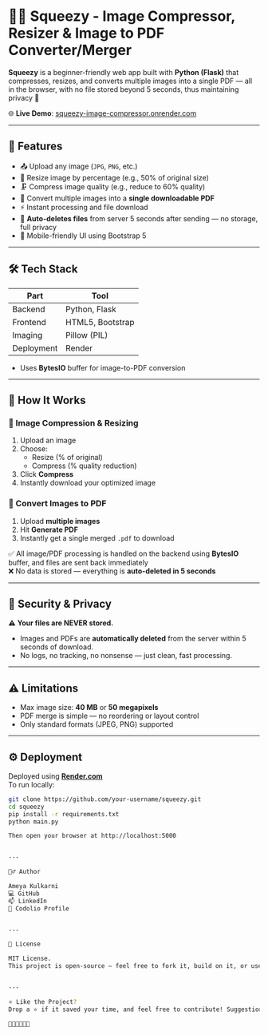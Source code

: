 # 🍋‍🟩 Squeezy - Image Compressor, Resizer & Image to PDF Converter/Merger

**Squeezy** is a beginner-friendly web app built with **Python (Flask)** that compresses, resizes, and converts multiple images into a single PDF — all in the browser, with no file stored beyond 5 seconds, thus maintaining privacy 🔏  

🌐 **Live Demo**: [squeezy-image-compressor.onrender.com](https://squeezy-image-compressor.onrender.com)

---

## 📸 Features

- 📤 Upload any image (`JPG`, `PNG`, etc.)
- 📏 Resize image by percentage (e.g., 50% of original size)
- 🗜️ Compress image quality (e.g., reduce to 60% quality)
- 📄 Convert multiple images into a **single downloadable PDF**
- ⚡ Instant processing and file download
- 🧹 **Auto-deletes files** from server 5 seconds after sending — no storage, full privacy
- 📱 Mobile-friendly UI using Bootstrap 5

---

## 🛠️ Tech Stack

| Part        | Tool             |
|-------------|------------------|
| Backend     | Python, Flask    |
| Frontend    | HTML5, Bootstrap |
| Imaging     | Pillow (PIL)     |
| Deployment  | Render           |

- Uses **BytesIO** buffer for image-to-PDF conversion

---

## 🚀 How It Works

### 🎯 Image Compression & Resizing
1. Upload an image
2. Choose:
   - Resize (% of original)
   - Compress (% quality reduction)
3. Click **Compress**
4. Instantly download your optimized image

### 📄 Convert Images to PDF
1. Upload **multiple images**
2. Hit **Generate PDF**
3. Instantly get a single merged `.pdf` to download

✅ All image/PDF processing is handled on the backend using **BytesIO** buffer, and files are sent back immediately  
❌ No data is stored — everything is **auto-deleted in 5 seconds**

---

## 🔐 Security & Privacy

⚠️ **Your files are NEVER stored.**

- Images and PDFs are **automatically deleted** from the server within 5 seconds of download.
- No logs, no tracking, no nonsense — just clean, fast processing.

---

## ⚠️ Limitations

- Max image size: **40 MB** or **50 megapixels**
- PDF merge is simple — no reordering or layout control
- Only standard formats (JPEG, PNG) supported

---

## ⚙️ Deployment

Deployed using [**Render.com**](https://render.com/)  
To run locally:

```bash
git clone https://github.com/your-username/squeezy.git
cd squeezy
pip install -r requirements.txt
python main.py

Then open your browser at http://localhost:5000


---

🙋‍♂️ Author

Ameya Kulkarni
💻 GitHub
📫 LinkedIn
🎯 Codolio Profile


---

📜 License

MIT License.
This project is open-source — feel free to fork it, build on it, or use it in your own projects.


---

⭐ Like the Project?
Drop a ⭐ if it saved your time, and feel free to contribute! Suggestions & pull requests are welcome 😊

🍋‍🟩🍋‍🟩🍋‍🟩


